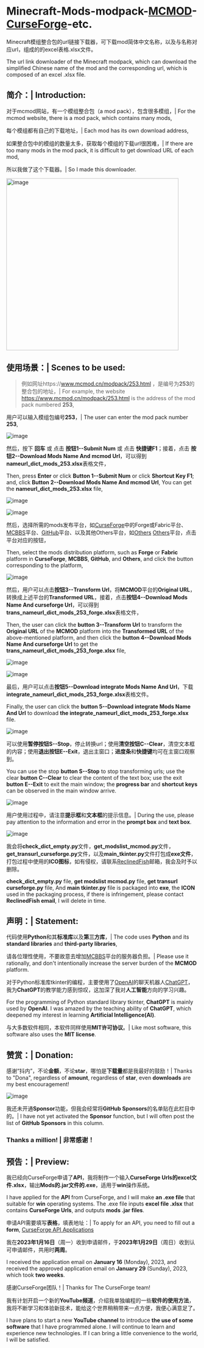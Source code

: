 # Minecraft-Mods-modpack-[MCMOD][]-[CurseForge][]-etc.
[MCMOD]: https://www.mcmod.cn/ 
[CurseForge]: https://www.curseforge.com/minecraft/mc-mods

Minecraft模组整合包的url链接下载器，可下载mod简体中文名称，以及与名称对应url，组成的的excel表格.xlsx文件。

The url link downloader of the Minecraft modpack, which can download the simplified Chinese name of the mod and the corresponding url, which is composed of an excel .xlsx file.


## 简介：| Introduction:

对于mcmod网站，有一个模组整合包（a mod pack），包含很多模组，| For the mcmod website, there is a mod pack, which contains many mods,

每个模组都有自己的下载地址，| Each mod has its own download address,

如果整合包中的模组的数量太多，获取每个模组的下载url很困难，| If there are too many mods in the mod pack, it is difficult to get download URL of each mod,

所以我做了这个下载器。| So I made this downloader.

<img width="452" alt="image" src="https://user-images.githubusercontent.com/123816890/215387011-f63438be-3cd3-4b8b-aa9a-aeeee52d03b4.png">


## 使用场景：| Scenes to be used:

> 例如网址https://www.mcmod.cn/modpack/253.html ，是编号为**253**的整合包的地址，| For example, the website https://www.mcmod.cn/modpack/253.html is the address of the mod pack numbered **253**,

用户可以输入模组包编号**253**，| The user can enter the mod pack number **253**,

![image](https://user-images.githubusercontent.com/123816890/215384985-bcf5b5e6-0361-4ff4-b2a1-0e0a18dafc32.png)

然后，按下 **回车** 或 点击 **按钮1--Submit Num** 或 点击 **快捷键F1**；接着，点击 **按钮2--Download Mods Name And mcmod Url**，可以得到**nameurl_dict_mods_253.xlsx**表格文件，

Then, press **Enter** or click **Button 1--Submit Num** or click **Shortcut Key F1**; and, click **Button 2--Download Mods Name And mcmod Url**, You can get the **nameurl_dict_mods_253.xlsx** file,

![image](https://user-images.githubusercontent.com/123816890/215385084-64caacf3-6d18-4834-9cd1-c06d720af59f.png)

![image](https://user-images.githubusercontent.com/123816890/215384816-e99cc043-2cbb-4b61-b6fc-d54c450298cc.png)

然后，选择所需的mods发布平台，如[CurseForge][]中的Forge或Fabric平台、[MCBBS][]平台、[GitHub][]平台、以及其他Others平台，如[Others](https://www.youtube.com/) [Others](https://www.reddit.com/)平台，点击平台对应的按钮，

[CurseForge]:https://www.curseforge.com/minecraft/mc-mods/

[MCBBS]:https://www.mcbbs.net/

[GitHub]:https://github.com/

Then, select the mods distribution platform, such as **Forge** or **Fabric** platform in **CurseForge**, **MCBBS**, **GitHub**, and **Others**, and click the button corresponding to the platform,

![image](https://user-images.githubusercontent.com/123816890/215386827-87e4d1b4-55a5-41ee-b37f-a59a61a22cb0.png)

然后，用户可以点击**按钮3--Transform Url**，将**MCMOD**平台的**Original URL**，转换成上述平台的**Transformed URL**，接着，点击**按钮4--Download Mods Name And curseforge Url**，可以得到**trans_nameurl_dict_mods_253_forge.xlsx**表格文件，

Then, the user can click the **button 3--Transform Url** to transform the **Original URL** of the **MCMOD** platform into the **Transformed URL** of the above-mentioned platform, and then click the **button 4--Download Mods Name And curseforge Url** to get the **trans_nameurl_dict_mods_253_forge.xlsx** file,

![image](https://user-images.githubusercontent.com/123816890/215398652-efcf9aca-8d22-4cb9-9cac-59b0087a0fc4.png)

![image](https://user-images.githubusercontent.com/123816890/215399037-e31a6afa-f7b1-45dd-8679-0c9c05272d58.png)

最后，用户可以点击**按钮5--Download integrate Mods Name And Url**，下载**integrate_nameurl_dict_mods_253_forge.xlsx**表格文件。

Finally, the user can click the **button 5--Download integrate Mods Name And Url** to download **the integrate_nameurl_dict_mods_253_forge.xlsx** file.

![image](https://user-images.githubusercontent.com/123816890/215400310-532c89d3-8a97-499a-89b6-52f104764264.png)

可以使用**暂停按钮S--Stop**，停止转换url；使用**清空按钮C--Clear**，清空文本框的内容；使用**退出按钮E--Exit**，退出主窗口；**进度条**和**快捷键**均可在主窗口观察到。

You can use the stop **button S--Stop** to stop transforming urls; use the clear **button C--Clear** to clear the content of the text box; use the exit **button E--Exit** to exit the main window; the **progress bar** and **shortcut keys** can be observed in the main window arrive.

![image](https://user-images.githubusercontent.com/123816890/215402275-c2964e37-031e-4148-88b2-b2d70ab5fe27.png)

用户使用过程中，请注意**提示框**和**文本框**的提示信息。| During the use, please pay attention to the information and error in the **prompt box** and **text box**.

![image](https://user-images.githubusercontent.com/123816890/215403715-ca1e562e-1895-459d-a246-262985d51f76.png)

我会将**check_dict_empty.py**文件，**get_modslist_mcmod.py**文件，**get_transurl_curseforge.py**文件，以及**main_tkinter.py**文件打包成**exe文件**，打包过程中使用的**ICO图标**，如有侵权，请联系[ReclinedFish][]邮箱，我会及时予以删除。

[ReclinedFish]:ReclinedFish@proton.me

**check_dict_empty.py** file, **get modslist mcmod.py** file, **get transurl curseforge.py** file, And **main tkinter.py** file is packaged into **exe**, the **ICON** used in the packaging process, if there is infringement, please contact **ReclinedFish email**, I will delete in time.


## 声明：| Statement:

代码使用**Python**和其**标准库**以及**第三方库**，| The code uses **Python** and its **standard libraries** and **third-party libraries**, 

请各位理性使用，不要故意去增加[MCBBS][]平台的服务器负担。| Please use it rationally, and don't intentionally increase the server burden of the **MCMOD** platform.

[MCBBS]:https://www.mcbbs.net/

对于Python标准库tkinter的编程，主要使用了[OpenAI][]的聊天机器人[ChatGPT][]，我为**ChatGPT**的教学能力感到惊叹，这加深了我对**人工智能**方向的学习兴趣。

[OpenAI]:https://openai.com/

[ChatGPT]:https://chat.openai.com/chat

For the programming of Python standard library tkinter, **ChatGPT** is mainly used by **OpenAI**. I was amazed by the teaching ability of **ChatGPT**, which deepened my interest in learning **Artificial Intelligence(AI)**.

与大多数软件相同，本软件同样使用**MIT许可协议**。| Like most software, this software also uses the **MIT license**.


## 赞赏：| Donation:

感谢“抖内”，不论**金额**，不论**star**，哪怕是**下载量**都是我最好的鼓励！| Thanks to "Dona", regardless of **amount**, regardless of **star**, even **downloads** are my best encouragement!

![image](https://user-images.githubusercontent.com/123816890/215409707-b817a113-8d42-40e1-849f-4f8c936e313e.png)

我还未开通**Sponsor**功能，但我会经常将**GitHub Sponsors**的名单贴在此栏目中的。| I have not yet activated the **Sponsor** function, but I will often post the list of **GitHub Sponsors** in this column.

### Thanks a million! | 非常感谢！


## 预告：| Preview:

我已经向CurseForge申请了**API**，我将制作一个输入**CurseForge Urls的excel文件.xlsx**，输出**Mods的.jar文件的.exe**，适用于**win**操作系统。

I have applied for the **API** from CurseForge, and I will make **an .exe file** that suitable for **win** operating systems. The .exe file inputs **excel file .xlsx** that contains **CurseForge Urls**, and outputs **mods .jar files**.

申请API需要填写**表格**，填表地址：| To apply for an API, you need to fill out a **form**, [CurseForge API Applications][]

[CurseForge API Applications]:https://forms.monday.com/forms/dce5ccb7afda9a1c21dab1a1aa1d84eb?r=use1

我在**2023年1月16日**（周一）收到申请邮件，于**2023年1月29日**（周日）收到认可申请邮件，共用时**两周**。

I received the application email on **January 16** (Monday), 2023, and received the approved application email on **January 29** (Sunday), 2023, which took **two weeks**.

感谢CurseForge团队！| Thanks for The CurseForge team!

我有计划开启一个新的**YouTube频道**，介绍我单独编程的一些**软件的使用方法**，我将不断学习和体验新技术，能给这个世界稍稍带来一点方便，我便心满意足了。

I have plans to start a new **YouTube channel** to introduce **the use of some software** that I have programmed alone. I will continue to learn and experience new technologies. If I can bring a little convenience to the world, I will be satisfied.
